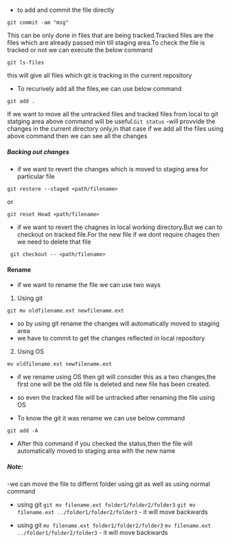 - to add and commit the file directly

`git commit -am "msg"`

This can be only done in files that are being tracked.Tracked files are the files which are already passed min till  staging area.To check the file is tracked or not we can execute the below    command

`git ls-files`

this will give all files which git is tracking in the current repository


- To recurively add all the files,we can use below command

`git add .`

If we want to move all the untracked files and tracked files from local to git statging area above command will be useful.`Git status` -will provvide the changes in the current directory only,in that case if we add all the files using above command then we can see all the changes


##### Backing out changes

- if we want to revert the changes which is moved to staging area for particular file

`git restore --staged <path/filename>`


or

`git reset Head <path/filename>`

- if we want to revert the chagnes in local working directory.But we can to checkout on tracked file.For the new file if we dont require chages then we need to delete that file

` git checkout -- <path/filename>`


#### Rename

- if we want to rename the file we can use two ways
1. Using git

`git mv oldfilename.ext newfilename.ext`

- so by using git rename the changes will automatically moved to staging area
- we have to commit to get the changes reflected in local repository

2. Using OS

`mv oldfilename.ext newfilename.ext`

- if we rename using OS then git will consider this as a two changes,the first one will be the old file is deleted and new file has been created.

- so even the tracked file will be untracked after renaming the file using OS

- To know the git it was rename we can use below command

`git add -A`

- After this command if you checked the status,then the file will automatically moved to staging area with the new name


##### Note:
-we can move the file to differnt folder using git as well as using normal command

- using git
`git mv filename.ext folder1/folder2/folder3`
`git mv filename.ext ../folder1/folder2/folder3` - it will move backwards

- using git
`mv filename.ext folder1/folder2/folder3`
`mv filename.ext ../folder1/folder2/folder3` - it will move backwards




